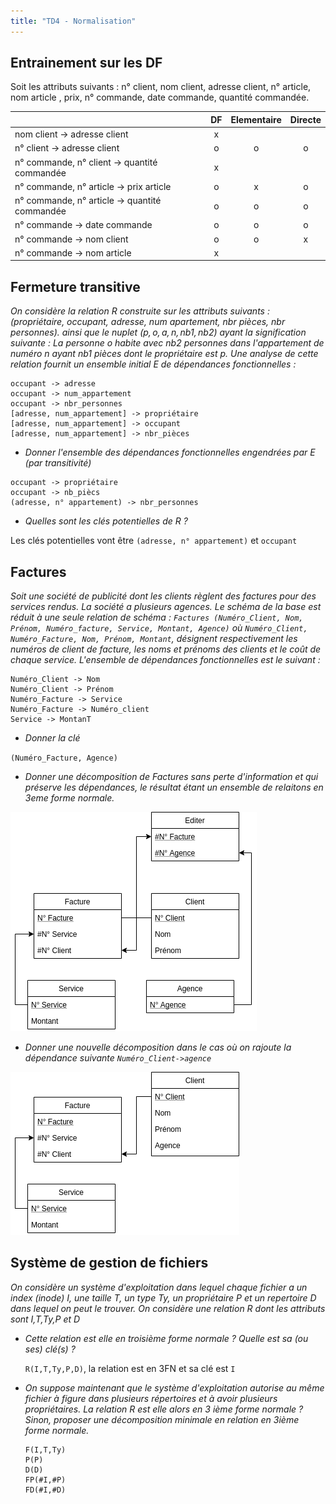 ```yaml
---
title: "TD4 - Normalisation"
---
```


## Entrainement sur les DF

Soit les attributs suivants : n° client, nom client, adresse client, n° article,
nom article , prix, n° commande, date commande, quantité commandée.

|                                               | DF | Elementaire | Directe |
|:----------------------------------------------|:--:|:-----------:|:-------:|
| nom client -> adresse client                  | x  |             |         |
| n° client -> adresse client                   | o  |      o      |    o    |
| n° commande, n° client -> quantité commandée  | x  |             |         |
| n° commande, n° article -> prix article       | o  |      x      |    o    |
| n° commande, n° article -> quantité commandée | o  |      o      |    o    |
| n° commande -> date commande                  | o  |      o      |    o    |
| n° commande -> nom client                     | o  |      o      |    x    |
| n° commande -> nom article                    | x  |             |         |

## Fermeture transitive

*On considère la relation $R$ construite sur les attributs suivants :
(propriétaire, occupant, adresse, num apartement, nbr pièces, nbr personnes).
ainsi que le nuplet $(p,o,a,n,nb1,nb2)$ ayant la signification suivante : La
personne $o$ habite avec $nb2$ personnes dans l'appartement de numéro $n$
ayant $nb1$ pièces dont le propriétaire est $p$. Une analyse de cette
relation fournit un ensemble initial $E$ de dépendances fonctionnelles :*

```
occupant -> adresse
occupant -> num_appartement 
occupant -> nbr_personnes
[adresse, num_appartement] -> propriétaire
[adresse, num_appartement] -> occupant 
[adresse, num_appartement] -> nbr_pièces
```

+ *Donner l'ensemble des dépendances fonctionnelles engendrées par $E$ (par
  transitivité)*

```
occupant -> propriétaire
occupant -> nb_piècs
(adresse, n° appartement) -> nbr_personnes
```

+ *Quelles sont les clés potentielles de $R$ ?*

Les clés potentielles vont être `(adresse, n° appartement)` et `occupant`

## Factures

*Soit une société de publicité dont les clients règlent des factures pour des
services rendus. La société a plusieurs agences. Le schéma de la base est réduit
à une seule relation de schéma : `Factures (Numéro_Client, Nom, Prénom, Numéro_facture, Service, Montant,
Agence)` où `Numéro_Client, Numéro_Facture, Nom, Prénom, Montant`, désignent
respectivement les numéros de client de facture, les noms et prénoms des clients
et le coût de chaque service. L'ensemble de dépendances fonctionnelles est le
suivant :*

```
Numéro_Client -> Nom
Numéro_Client -> Prénom
Numéro_Facture -> Service
Numéro_Facture -> Numéro_client
Service -> MontanT
```

+ *Donner la clé*

`(Numéro_Facture, Agence)`

+ *Donner une décomposition de Factures sans perte d'information et qui préserve
  les dépendances, le résultat étant un ensemble de relaitons en 3eme forme
  normale.*

![](./img/uml17.png)

+ *Donner une nouvelle décomposition dans le cas où on rajoute la dépendance
  suivante `Numéro_Client->agence`*

![](./img/uml18.png)

## Système de gestion de fichiers

*On considère un système d'exploitation dans lequel chaque fichier a un index
(inode) I, une taille T, un type Ty, un propriétaire P et un repertoire D dans
lequel on peut le trouver. On considère une relation R dont les attributs sont
I,T,Ty,P et D*

+ *Cette relation est elle en troisième forme normale ? Quelle est sa (ou ses)
  clé(s) ?*

  `R(I,T,Ty,P,D)`, la relation est en 3FN et sa clé est `I`

+ *On suppose maintenant que le système d'exploitation autorise au même fichier
  à figure dans plusieurs répertoires et à avoir plusieurs propriétaires. La
  relation R est elle alors en 3 ième forme normale ? Sinon, proposer une
  décomposition minimale en relation en 3ième forme normale.*

  ```
  F(I,T,Ty)
  P(P)
  D(D)
  FP(#I,#P)
  FD(#I,#D)
  ```
